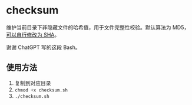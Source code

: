 # checksum

维护当前目录下非隐藏文件的哈希值，用于文件完整性校验。默认算法为 MD5，[可以自行修改为 SHA](https://www.commandlinux.com/man-page/man1/shasum.1.html)。

谢谢 ChatGPT 写的这段 Bash。

## 使用方法

1. 复制到对应目录
2. `chmod +x checksum.sh`
3. `./checksum.sh`